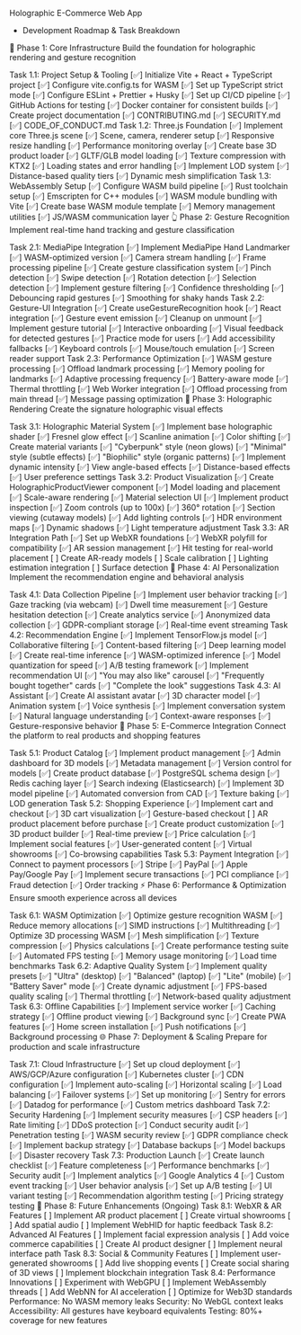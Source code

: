 Holographic E-Commerce Web App 
- Development Roadmap & Task Breakdown

🚀 Phase 1: Core Infrastructure 
Build the foundation for holographic rendering and gesture recognition

Task 1.1: Project Setup & Tooling
[✅] Initialize Vite + React + TypeScript project
[✅] Configure vite.config.ts for WASM
[✅] Set up TypeScript strict mode
[✅] Configure ESLint + Prettier + Husky
[✅] Set up CI/CD pipeline
[✅] GitHub Actions for testing
[✅] Docker container for consistent builds
[✅] Create project documentation
[✅] CONTRIBUTING.md
[✅] SECURITY.md
[✅] CODE_OF_CONDUCT.md
Task 1.2: Three.js Foundation
[✅] Implement core Three.js scene
[✅] Scene, camera, renderer setup
[✅] Responsive resize handling
[✅] Performance monitoring overlay
[✅] Create base 3D product loader
[✅] GLTF/GLB model loading
[✅] Texture compression with KTX2
[✅] Loading states and error handling
[✅] Implement LOD system
[✅] Distance-based quality tiers
[✅] Dynamic mesh simplification
Task 1.3: WebAssembly Setup
[✅] Configure WASM build pipeline
[✅] Rust toolchain setup
[✅] Emscripten for C++ modules
[✅] WASM module bundling with Vite
[✅] Create base WASM module template
[✅] Memory management utilities
[✅] JS/WASM communication layer
👆 Phase 2: Gesture Recognition 
Implement real-time hand tracking and gesture classification

Task 2.1: MediaPipe Integration
[✅] Implement MediaPipe Hand Landmarker
[✅] WASM-optimized version
[✅] Camera stream handling
[✅] Frame processing pipeline
[✅] Create gesture classification system
[✅] Pinch detection
[✅] Swipe detection
[✅] Rotation detection
[✅] Selection detection
[✅] Implement gesture filtering
[✅] Confidence thresholding
[✅] Debouncing rapid gestures
[✅] Smoothing for shaky hands
Task 2.2: Gesture-UI Integration
[✅] Create useGestureRecognition hook
[✅] React integration
[✅] Gesture event emission
[✅] Cleanup on unmount
[✅] Implement gesture tutorial
[✅] Interactive onboarding
[✅] Visual feedback for detected gestures
[✅] Practice mode for users
[✅] Add accessibility fallbacks
[✅] Keyboard controls
[✅] Mouse/touch emulation
[✅] Screen reader support
Task 2.3: Performance Optimization
[✅] WASM gesture processing
[✅] Offload landmark processing
[✅] Memory pooling for landmarks
[✅] Adaptive processing frequency
[✅] Battery-aware mode
[✅] Thermal throttling
[✅] Web Worker integration
[✅] Offload processing from main thread
[✅] Message passing optimization
🌈 Phase 3: Holographic Rendering 
Create the signature holographic visual effects

Task 3.1: Holographic Material System
[✅] Implement base holographic shader
[✅] Fresnel glow effect
[✅] Scanline animation
[✅] Color shifting
[✅] Create material variants
[✅] "Cyberpunk" style (neon glows)
[✅] "Minimal" style (subtle effects)
[✅] "Biophilic" style (organic patterns)
[✅] Implement dynamic intensity
[✅] View angle-based effects
[✅] Distance-based effects
[✅] User preference settings
Task 3.2: Product Visualization
[✅] Create HolographicProductViewer component
[✅] Model loading and placement
[✅] Scale-aware rendering
[✅] Material selection UI
[✅] Implement product inspection
[✅] Zoom controls (up to 100x)
[✅] 360° rotation
[✅] Section viewing (cutaway models)
[✅] Add lighting controls
[✅] HDR environment maps
[✅] Dynamic shadows
[✅] Light temperature adjustment
Task 3.3: AR Integration Path
[✅] Set up WebXR foundations
[✅] WebXR polyfill for compatibility
[✅] AR session management
[✅] Hit testing for real-world placement
[ ] Create AR-ready models
[ ] Scale calibration
[ ] Lighting estimation integration
[ ] Surface detection
🤖 Phase 4: AI Personalization 
Implement the recommendation engine and behavioral analysis

Task 4.1: Data Collection Pipeline
[✅] Implement user behavior tracking
[✅] Gaze tracking (via webcam)
[✅] Dwell time measurement
[✅] Gesture hesitation detection
[✅] Create analytics service
[✅] Anonymized data collection
[✅] GDPR-compliant storage
[✅] Real-time event streaming
Task 4.2: Recommendation Engine
[✅] Implement TensorFlow.js model
[✅] Collaborative filtering
[✅] Content-based filtering
[✅] Deep learning model
[✅] Create real-time inference
[✅] WASM-optimized inference
[✅] Model quantization for speed
[✅] A/B testing framework
[✅] Implement recommendation UI
[✅] "You may also like" carousel
[✅] "Frequently bought together" cards
[✅] "Complete the look" suggestions
Task 4.3: AI Assistant
[✅] Create AI assistant avatar
[✅] 3D character model
[✅] Animation system
[✅] Voice synthesis
[✅] Implement conversation system
[✅] Natural language understanding
[✅] Context-aware responses
[✅] Gesture-responsive behavior
🛒 Phase 5: E-Commerce Integration
Connect the platform to real products and shopping features

Task 5.1: Product Catalog
[✅] Implement product management
[✅] Admin dashboard for 3D models
[✅] Metadata management
[✅] Version control for models
[✅] Create product database
[✅] PostgreSQL schema design
[✅] Redis caching layer
[✅] Search indexing (Elasticsearch)
[✅] Implement 3D model pipeline
[✅] Automated conversion from CAD
[✅] Texture baking
[✅] LOD generation
Task 5.2: Shopping Experience
[✅] Implement cart and checkout
[✅] 3D cart visualization
[✅] Gesture-based checkout
[ ] AR product placement before purchase
[✅] Create product customization
[✅] 3D product builder
[✅] Real-time preview
[✅] Price calculation
[✅] Implement social features
[✅] User-generated content
[✅] Virtual showrooms
[✅] Co-browsing capabilities
Task 5.3: Payment Integration
[✅] Connect to payment processors
[✅] Stripe
[✅] PayPal
[✅] Apple Pay/Google Pay
[✅] Implement secure transactions
[✅] PCI compliance
[✅] Fraud detection
[✅] Order tracking
⚡ Phase 6: Performance & Optimization
Ensure smooth experience across all devices

Task 6.1: WASM Optimization
[✅] Optimize gesture recognition WASM
[✅] Reduce memory allocations
[✅] SIMD instructions
[✅] Multithreading
[✅] Optimize 3D processing WASM
[✅] Mesh simplification
[✅] Texture compression
[✅] Physics calculations
[✅] Create performance testing suite
[✅] Automated FPS testing
[✅] Memory usage monitoring
[✅] Load time benchmarks
Task 6.2: Adaptive Quality System
[✅] Implement quality presets
[✅] "Ultra" (desktop)
[✅] "Balanced" (laptop)
[✅] "Lite" (mobile)
[✅] "Battery Saver" mode
[✅] Create dynamic adjustment
[✅] FPS-based quality scaling
[✅] Thermal throttling
[✅] Network-based quality adjustment
Task 6.3: Offline Capabilities
[✅] Implement service worker
[✅] Caching strategy
[✅] Offline product viewing
[✅] Background sync
[✅] Create PWA features
[✅] Home screen installation
[✅] Push notifications
[✅] Background processing
🌐 Phase 7: Deployment & Scaling
Prepare for production and scale infrastructure

Task 7.1: Cloud Infrastructure
[✅] Set up cloud deployment
[✅] AWS/GCP/Azure configuration
[✅] Kubernetes cluster
[✅] CDN configuration
[✅] Implement auto-scaling
[✅] Horizontal scaling
[✅] Load balancing
[✅] Failover systems
[✅] Set up monitoring
[✅] Sentry for errors
[✅] Datadog for performance
[✅] Custom metrics dashboard
Task 7.2: Security Hardening
[✅] Implement security measures
[✅] CSP headers
[✅] Rate limiting
[✅] DDoS protection
[✅] Conduct security audit
[✅] Penetration testing
[✅] WASM security review
[✅] GDPR compliance check
[✅] Implement backup strategy
[✅] Database backups
[✅] Model backups
[✅] Disaster recovery
Task 7.3: Production Launch
[✅] Create launch checklist
[✅] Feature completeness
[✅] Performance benchmarks
[✅] Security audit
[✅] Implement analytics
[✅] Google Analytics 4
[✅] Custom event tracking
[✅] User behavior analysis
[✅] Set up A/B testing
[✅] UI variant testing
[✅] Recommendation algorithm testing
[✅] Pricing strategy testing
🔮 Phase 8: Future Enhancements (Ongoing)
Task 8.1: WebXR & AR Features
[ ] Implement AR product placement
[ ] Create virtual showrooms
[ ] Add spatial audio
[ ] Implement WebHID for haptic feedback
Task 8.2: Advanced AI Features
[ ] Implement facial expression analysis
[ ] Add voice commerce capabilities
[ ] Create AI product designer
[ ] Implement neural interface path
Task 8.3: Social & Community Features
[ ] Implement user-generated showrooms
[ ] Add live shopping events
[ ] Create social sharing of 3D views
[ ] Implement blockchain integration
Task 8.4: Performance Innovations
[ ] Experiment with WebGPU
[ ] Implement WebAssembly threads
[ ] Add WebNN for AI acceleration
[ ] Optimize for Web3D standards
Performance: No WASM memory leaks
Security: No WebGL context leaks
Accessibility: All gestures have keyboard equivalents
Testing: 80%+ coverage for new features